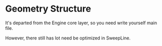 # Geometry Structure

It's departed from the Engine core layer, so you need write yourself main file.

However, there still has lot need be optimized in SweepLine.